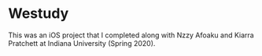 # Westudy

This was an iOS project that I completed along with Nzzy Afoaku and Kiarra Pratchett at Indiana University (Spring 2020).
